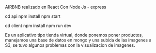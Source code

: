AIRBNB realizado en React Con Node Js - express

cd api
npm install
npm start

cd client 
npm install
npm run dev


Es un aplicativo tipo tienda virtual, donde ponemos poner productos, manejamos una base de datos en mongo y una subida de las imagenes a S3, se tuvo algunos problemas con la visualizacion de imagenes.





